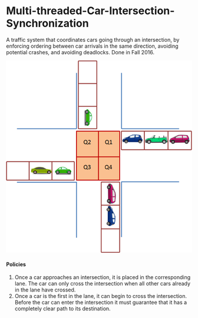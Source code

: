# Multi-threaded-Car-Intersection-Synchronization

A traffic system that coordinates cars going through an intersection, by enforcing ordering between car arrivals in the same direction, avoiding potential crashes, and avoiding deadlocks. Done in Fall 2016.

![Alt text](/images/IntersectionDiagram.png "Visual image of intersection")

#### Policies
1. Once a car approaches an intersection, it is placed in the corresponding lane. The car can only cross the intersection when all other cars already in the lane have crossed.
2. Once a car is the first in the lane, it can begin to cross the intersection. Before the car can enter the intersection it must guarantee that it has a completely clear path to its destination.
